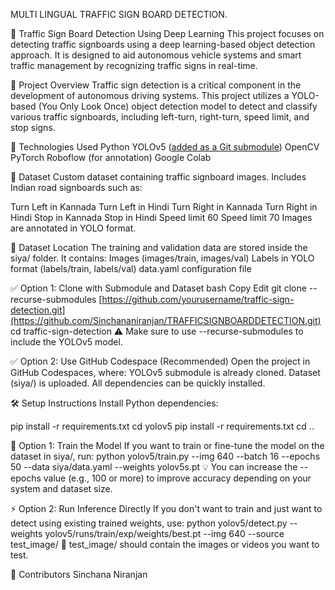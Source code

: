 MULTI LINGUAL TRAFFIC SIGN BOARD DETECTION.

🚦 Traffic Sign Board Detection Using Deep Learning
This project focuses on detecting traffic signboards using a deep learning-based object detection approach. It is designed to aid autonomous vehicle systems and smart traffic management by recognizing traffic signs in real-time.

📌 Project Overview
Traffic sign detection is a critical component in the development of autonomous driving systems. This project utilizes a YOLO-based (You Only Look Once) object detection model to detect and classify various traffic signboards, including left-turn, right-turn, speed limit, and stop signs.

🧠 Technologies Used
Python
YOLOv5 ([added as a Git submodule](https://github.com/ultralytics/yolov5))
OpenCV
PyTorch
Roboflow  (for annotation)
Google Colab

📂 Dataset
Custom dataset containing traffic signboard images.
Includes Indian road signboards such as:

Turn Left in Kannada
Turn Left in Hindi
Turn Right in Kannada 
Turn Right in Hindi
Stop in Kannada
Stop in Hindi
Speed limit 60
Speed limit 70
Images are annotated in YOLO format.

📁 Dataset Location
The training and validation data are stored inside the siya/ folder.
It contains:
Images (images/train, images/val)
Labels in YOLO format (labels/train, labels/val)
data.yaml configuration file

✅ Option 1: Clone with Submodule and Dataset
bash
Copy
Edit
git clone --recurse-submodules [https://github.com/yourusername/traffic-sign-detection.git](https://github.com/Sinchananiranjan/TRAFFICSIGNBOARDDETECTION.git)
cd traffic-sign-detection
⚠️ Make sure to use --recurse-submodules to include the YOLOv5 model.

✅ Option 2: Use GitHub Codespace (Recommended)
Open the project in GitHub Codespaces, where:
YOLOv5 submodule is already cloned.
Dataset (siya/) is uploaded.
All dependencies can be quickly installed.

🛠️ Setup Instructions
Install Python dependencies:

pip install -r requirements.txt
cd yolov5
pip install -r requirements.txt
cd ..

🔧 Option 1: Train the Model
If you want to train or fine-tune the model on the dataset in siya/, run:
python yolov5/train.py --img 640 --batch 16 --epochs 50 --data siya/data.yaml --weights yolov5s.pt
💡 You can increase the --epochs value (e.g., 100 or more) to improve accuracy depending on your system and dataset size.

⚡ Option 2: Run Inference Directly
If you don't want to train and just want to detect using existing trained weights, use:
python yolov5/detect.py --weights yolov5/runs/train/exp/weights/best.pt --img 640 --source test_image/
📂 test_image/ should contain the images or videos you want to test.

👥 Contributors
Sinchana Niranjan


